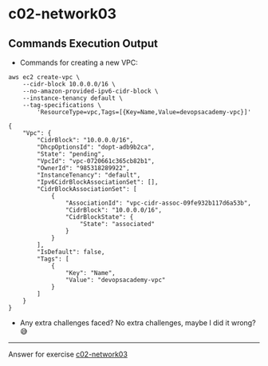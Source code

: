 # c02-network03

## Commands Execution Output

- Commands for creating a new VPC:
```
aws ec2 create-vpc \
    --cidr-block 10.0.0.0/16 \
    --no-amazon-provided-ipv6-cidr-block \
    --instance-tenancy default \
    --tag-specifications \
        'ResourceType=vpc,Tags=[{Key=Name,Value=devopsacademy-vpc}]' 
```

```
{
    "Vpc": {
        "CidrBlock": "10.0.0.0/16",
        "DhcpOptionsId": "dopt-adb9b2ca",
        "State": "pending",
        "VpcId": "vpc-0720661c365cb82b1",
        "OwnerId": "985318289922",
        "InstanceTenancy": "default",
        "Ipv6CidrBlockAssociationSet": [],
        "CidrBlockAssociationSet": [
            {
                "AssociationId": "vpc-cidr-assoc-09fe932b117d6a53b",
                "CidrBlock": "10.0.0.0/16",
                "CidrBlockState": {
                    "State": "associated"
                }
            }
        ],
        "IsDefault": false,
        "Tags": [
            {
                "Key": "Name",
                "Value": "devopsacademy-vpc"
            }
        ]
    }
}
```

- Any extra challenges faced?
No extra challenges, maybe I did it wrong? :sweat_smile:


<!-- Don't change anything below this point-->
***
Answer for exercise [c02-network03](https://github.com/devopsacademyau/academy/blob/893381c6f0b69434d9e8597d3d4b1c17f9bc1371/classes/02class/exercises/c02-network03/README.md)